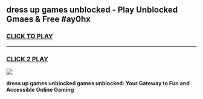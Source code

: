 
## dress up games unblocked - Play Unblocked Gmaes & Free #ay0hx
<h3>
<a href="https://premium.freeplayer.one?title=dress_up_games_unblocked&ref=03M">CLICK TO PLAY</a></h3>
<hr>

<h3>
<a href="https://premium.freeplayer.one?title=dress_up_games_unblocked&ref=03M">CLICK 2 PLAY</a>
  
</h3>

<a href="https://premium.freeplayer.one?title=dress_up_games_unblocked&ref=03M"><img src="https://clearcache.store/games.png"></a>


**dress up games unblocked games unblocked: Your Gateway to Fun and Accessible Online Gaming**
